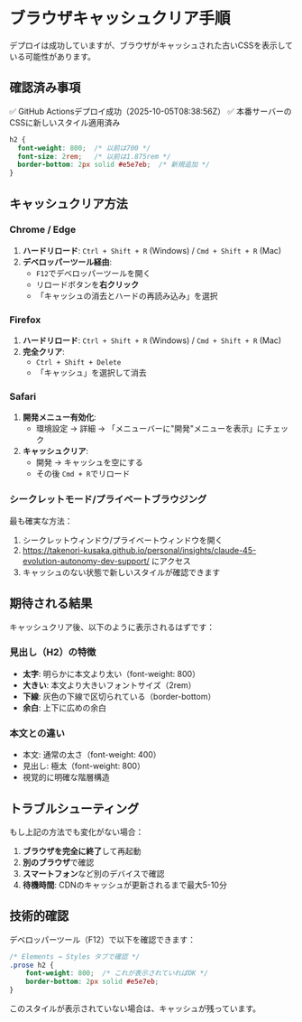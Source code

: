 # ブラウザキャッシュクリア手順

デプロイは成功していますが、ブラウザがキャッシュされた古いCSSを表示している可能性があります。

## 確認済み事項
✅ GitHub Actionsデプロイ成功（2025-10-05T08:38:56Z）
✅ 本番サーバーのCSSに新しいスタイル適用済み
```css
h2 {
  font-weight: 800;  /* 以前は700 */
  font-size: 2rem;   /* 以前は1.875rem */
  border-bottom: 2px solid #e5e7eb;  /* 新規追加 */
}
```

## キャッシュクリア方法

### Chrome / Edge
1. **ハードリロード**: `Ctrl + Shift + R` (Windows) / `Cmd + Shift + R` (Mac)
2. **デベロッパーツール経由**:
   - `F12`でデベロッパーツールを開く
   - リロードボタンを**右クリック**
   - 「キャッシュの消去とハードの再読み込み」を選択

### Firefox
1. **ハードリロード**: `Ctrl + Shift + R` (Windows) / `Cmd + Shift + R` (Mac)
2. **完全クリア**:
   - `Ctrl + Shift + Delete`
   - 「キャッシュ」を選択して消去

### Safari
1. **開発メニュー有効化**:
   - 環境設定 → 詳細 → 「メニューバーに"開発"メニューを表示」にチェック
2. **キャッシュクリア**:
   - 開発 → キャッシュを空にする
   - その後 `Cmd + R`でリロード

### シークレットモード/プライベートブラウジング
最も確実な方法：
1. シークレットウィンドウ/プライベートウィンドウを開く
2. https://takenori-kusaka.github.io/personal/insights/claude-45-evolution-autonomy-dev-support/ にアクセス
3. キャッシュのない状態で新しいスタイルが確認できます

## 期待される結果

キャッシュクリア後、以下のように表示されるはずです：

### 見出し（H2）の特徴
- **太字**: 明らかに本文より太い（font-weight: 800）
- **大きい**: 本文より大きいフォントサイズ（2rem）
- **下線**: 灰色の下線で区切られている（border-bottom）
- **余白**: 上下に広めの余白

### 本文との違い
- 本文: 通常の太さ（font-weight: 400）
- 見出し: 極太（font-weight: 800）
- 視覚的に明確な階層構造

## トラブルシューティング

もし上記の方法でも変化がない場合：

1. **ブラウザを完全に終了**して再起動
2. **別のブラウザ**で確認
3. **スマートフォン**など別のデバイスで確認
4. **待機時間**: CDNのキャッシュが更新されるまで最大5-10分

## 技術的確認

デベロッパーツール（F12）で以下を確認できます：
```css
/* Elements → Styles タブで確認 */
.prose h2 {
    font-weight: 800;  /* これが表示されていればOK */
    border-bottom: 2px solid #e5e7eb;
}
```

このスタイルが表示されていない場合は、キャッシュが残っています。
